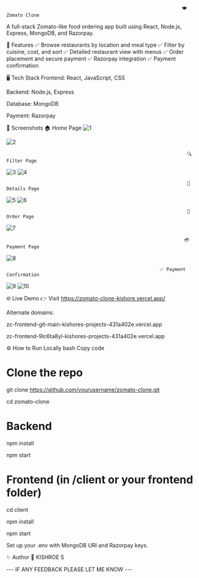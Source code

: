                                                                     🍽️ Zomato Clone

A full-stack Zomato-like food ordering app built using React, Node.js, Express, MongoDB, and Razorpay.

🚀 Features
✅ Browse restaurants by location and meal type
✅ Filter by cuisine, cost, and sort
✅ Detailed restaurant view with menus
✅ Order placement and secure payment
✅ Razorpay integration
✅ Payment confirmation

🖥️ Tech Stack
Frontend: React, JavaScript, CSS

Backend: Node.js, Express

Database: MongoDB

Payment: Razorpay

📸 Screenshots
                                                                        🏠 Home Page 
![1](https://github.com/user-attachments/assets/4411b42f-e8e2-4e07-b5c0-5ef5da4b6770)

![2](https://github.com/user-attachments/assets/61c1ee51-1fc8-49e1-9e3f-197c9ce03b7c)

                                                                      🔍 Filter Page
![3](https://github.com/user-attachments/assets/7156ebff-6803-498c-89f7-81aed80b8c54)
![4](https://github.com/user-attachments/assets/e7b16c4e-ecc5-4557-8bd1-3a9ca353f2e3)

                                                                      🍴 Details Page
![5](https://github.com/user-attachments/assets/ec2bbe35-8c3c-490c-81f9-a0ba5c4ee924)
![6](https://github.com/user-attachments/assets/9cae3bd9-271d-4579-8018-ce345ebf226b)

                                                                      🛒 Order Page
![7](https://github.com/user-attachments/assets/188c8ac5-77a2-408e-af65-b25ed05fcf14)

                                                                     💳 Payment Page
![8](https://github.com/user-attachments/assets/b022f653-31f1-4d3c-bdb3-37da880c3a37)

                                                            ✅ Payment Confirmation
![9](https://github.com/user-attachments/assets/72c3bbfb-fe15-4b10-8089-3a17a6627d63)
![10](https://github.com/user-attachments/assets/83bde7f4-cdae-4833-9031-5671e978d0f9)

🌐 Live Demo
            👉 Visit https://zomato-clone-kishore.vercel.app/

Alternate domains:

zc-frontend-git-main-kishores-projects-431a402e.vercel.app

zc-frontend-9lc6ta8yl-kishores-projects-431a402e.vercel.app

⚙️ How to Run Locally
bash
Copy code
# Clone the repo
git clone https://github.com/yourusername/zomato-clone.git

cd zomato-clone

# Backend
npm install

npm start

# Frontend (in /client or your frontend folder)
cd client

npm install

npm start

Set up your .env with MongoDB URI and Razorpay keys.

✨ Author
          👤 KISHROE S

--- IF ANY FEEDBACK PLEASE LET ME KNOW  ---
